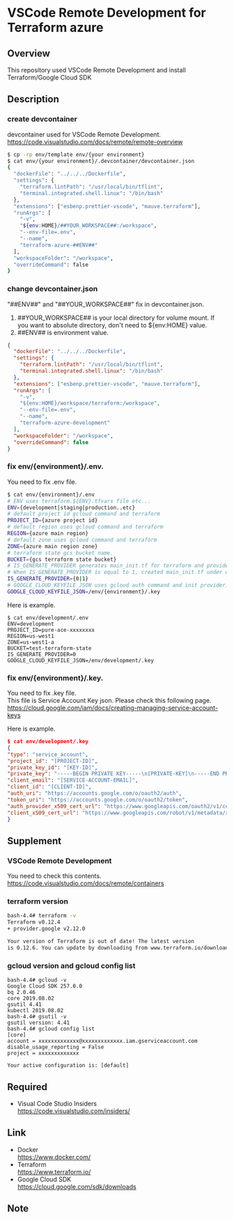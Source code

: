 VSCode Remote Development for Terraform azure
===

## Overview
This repository used VSCode Remote Development and install Terraform/Google Cloud SDK 

## Description
### create devcontainer 
devcontainer used for VSCode Remote Development.  
https://code.visualstudio.com/docs/remote/remote-overview
```bash
$ cp -rp env/template env/{your environment}
$ cat env/{your environment}/.devcontainer/devcontainer.json
{
  "dockerFile": "../../../Dockerfile",
  "settings": {
    "terraform.lintPath": "/usr/local/bin/tflint",
    "terminal.integrated.shell.linux": "/bin/bash"
  },
  "extensions": ["esbenp.prettier-vscode", "mauve.terraform"],
  "runArgs": [
    "-v",
    "${env:HOME}/##YOUR_WORKSPACE##:/workspace",
    "--env-file=.env",
    "--name",
    "terraform-azure-##ENV##"
  ],
  "workspaceFolder": "/workspace",
  "overrideCommand": false
}
```
### change devcontainer.json  
"##ENV##" and "##YOUR_WORKSPACE##" fix in devcontainer.json.
1. ##YOUR_WORKSPACE## is your local directory for volume mount. If you want to absolute directory, don't need to ${env:HOME} value. 
1. ##ENV## is environment value.
```json
{
  "dockerFile": "../../../Dockerfile",
  "settings": {
    "terraform.lintPath": "/usr/local/bin/tflint",
    "terminal.integrated.shell.linux": "/bin/bash"
  },
  "extensions": ["esbenp.prettier-vscode", "mauve.terraform"],
  "runArgs": [
    "-v",
    "${env:HOME}/workspace/terraform:/workspace",
    "--env-file=.env",
    "--name",
    "terraform-azure-development"
  ],
  "workspaceFolder": "/workspace",
  "overrideCommand": false
}
```
### fix env/{environment}/.env.
You need to fix .env file.
```bash
$ cat env/{environment}/.env
# ENV uses terraform.${ENV}.tfvars file etc...
ENV={development|staging|production..etc}
# default project id gcloud command and terraform
PROJECT_ID={azure project id}
# default region uses gcloud command and terraform
REGION={azure main region}
# default zone uses gcloud command and terraform
ZONE={azure main region zone}
# terraform state gcs bucket name.
BUCKET={gcs terraform state bucket}
# IS_GENERATE_PROVIDER generates main_init.tf for terraform and provider and google_project data resources.
# When IS_GENERATE_PROVIDER is equal to 1, created main_init.tf under workspace directory.
IS_GENERATE_PROVIDER={0|1}
# GOOGLE_CLOUD_KEYFILE_JSON uses gcloud auth command and init provider.
GOOGLE_CLOUD_KEYFILE_JSON=/env/{environment}/.key
```
Here is example.
```
$ cat env/development/.env
ENV=development
PROJECT_ID=pure-ace-xxxxxxxx
REGION=us-west1
ZONE=us-west1-a
BUCKET=test-terraform-state
IS_GENERATE_PROVIDER=0
GOOGLE_CLOUD_KEYFILE_JSON=/env/development/.key
```
### fix env/{environment}/.key.
You need to fix .key file.  
This file is Service Account Key json. Please check this following page.  
https://cloud.google.com/iam/docs/creating-managing-service-account-keys  
  
Here is example.
```json
$ cat env/development/.key
{
"type": "service_account",
"project_id": "[PROJECT-ID]",
"private_key_id": "[KEY-ID]",
"private_key": "-----BEGIN PRIVATE KEY-----\n[PRIVATE-KEY]\n-----END PRIVATE KEY-----\n",
"client_email": "[SERVICE-ACCOUNT-EMAIL]",
"client_id": "[CLIENT-ID]",
"auth_uri": "https://accounts.google.com/o/oauth2/auth",
"token_uri": "https://accounts.google.com/o/oauth2/token",
"auth_provider_x509_cert_url": "https://www.googleapis.com/oauth2/v1/certs",
"client_x509_cert_url": "https://www.googleapis.com/robot/v1/metadata/x509/[SERVICE-ACCOUNT-EMAIL]"
}
```

## Supplement
### VSCode Remote Development
You need to check this contents.  
https://code.visualstudio.com/docs/remote/containers

### terraform version
```bash
bash-4.4# terraform -v
Terraform v0.12.4
+ provider.google v2.12.0

Your version of Terraform is out of date! The latest version
is 0.12.6. You can update by downloading from www.terraform.io/downloads.html
```

### gcloud version and gcloud config list
```
bash-4.4# gcloud -v
Google Cloud SDK 257.0.0
bq 2.0.46
core 2019.08.02
gsutil 4.41
kubectl 2019.08.02
bash-4.4# gsutil -v
gsutil version: 4.41
bash-4.4# gcloud config list
[core]
account = xxxxxxxxxxxxx@xxxxxxxxxxxxx.iam.gserviceaccount.com
disable_usage_reporting = False
project = xxxxxxxxxxxxx

Your active configuration is: [default]
```

## Required
- Visual Code Studio Insiders  
https://code.visualstudio.com/insiders/
<!-- - Docker  
https://docs.docker.com/install/ -->

## Link
- Docker  
https://www.docker.com/
- Terraform  
https://www.terraform.io/
- Google Cloud SDK  
https://cloud.google.com/sdk/downloads

## Note

